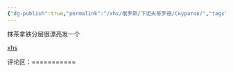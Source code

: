 ```yaml
---
{"dg-publish":true,"permalink":"/xhs/俄罗斯/下诺夫哥罗德/Скуратов/","tags":["rednote","下诺夫哥罗德"],"updated":"2025-03-30T20:40:27.750+08:00"}
---
```


 

抹茶拿铁分层很漂亮发一个

[xhs](https://www.xiaohongshu.com/explore/6674405b000000001c02b2ab?xsec_token=ABuTWu-lRZ900CQ9JIubTuCOUwLbEC8SuZw49kP1BFWCk=&xsec_source=pc_user)

评论区：===========

